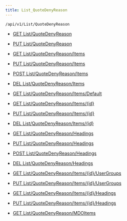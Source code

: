 ```yaml
---
title: List_QuoteDenyReason
---
```


```http
/api/v1/List/QuoteDenyReason
```




* [GET List/QuoteDenyReason](v1QuoteDenyReasonList_GetListDefinition.md)

* [PUT List/QuoteDenyReason](v1QuoteDenyReasonList_SetListDefinition.md)

* [GET List/QuoteDenyReason/Items](v1QuoteDenyReasonList_GetAll.md)

* [PUT List/QuoteDenyReason/Items](v1QuoteDenyReasonList_PutAllQuoteDenyReason.md)

* [POST List/QuoteDenyReason/Items](v1QuoteDenyReasonList_PostQuoteDenyReason.md)

* [DEL List/QuoteDenyReason/Items](v1QuoteDenyReasonList_DeleteAllQuoteDenyReason.md)

* [GET List/QuoteDenyReason/Items/Default](v1QuoteDenyReasonList_CreateDefaultQuoteDenyReason.md)

* [GET List/QuoteDenyReason/Items/{id}](v1QuoteDenyReasonList_GetQuoteDenyReason.md)

* [PUT List/QuoteDenyReason/Items/{id}](v1QuoteDenyReasonList_PutQuoteDenyReason.md)

* [DEL List/QuoteDenyReason/Items/{id}](v1QuoteDenyReasonList_DeleteQuoteDenyReason.md)

* [GET List/QuoteDenyReason/Headings](v1QuoteDenyReasonList_GetQuoteDenyReasonHeadings.md)

* [PUT List/QuoteDenyReason/Headings](v1QuoteDenyReasonList_PutQuoteDenyReasonHeadings.md)

* [POST List/QuoteDenyReason/Headings](v1QuoteDenyReasonList_PostQuoteDenyReasonHeading.md)

* [DEL List/QuoteDenyReason/Headings](v1QuoteDenyReasonList_DeleteQuoteDenyReasonHeadings.md)

* [GET List/QuoteDenyReason/Items/{id}/UserGroups](v1QuoteDenyReasonList_GetQuoteDenyReasonUserGroupsForListItem.md)

* [PUT List/QuoteDenyReason/Items/{id}/UserGroups](v1QuoteDenyReasonList_PutQuoteDenyReasonUserGroupsForListItem.md)

* [GET List/QuoteDenyReason/Items/{id}/Headings](v1QuoteDenyReasonList_GetQuoteDenyReasonHeadingsForListItem.md)

* [PUT List/QuoteDenyReason/Items/{id}/Headings](v1QuoteDenyReasonList_PutQuoteDenyReasonHeadingsForListItem.md)

* [GET List/QuoteDenyReason/MDOItems](v1QuoteDenyReasonList_GetMDOList.md)